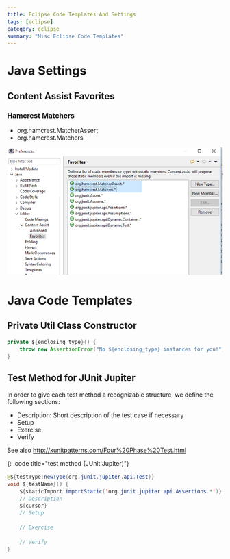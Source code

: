 ```yaml
---
title: Eclipse Code Templates And Settings
tags: [eclipse]
category: eclipse
summary: "Misc Eclipse Code Templates"
---
```



# Java Settings 

## Content Assist Favorites

### Hamcrest Matchers

* org.hamcrest.MatcherAssert
* org.hamcrest.Matchers
  
![content assist favorites]( code_templates/static_favorites.png "Content Assist Favorites")

# Java Code Templates

## Private Util Class Constructor

~~~java
private ${enclosing_type}() {
    throw new AssertionError("No ${enclosing_type} instances for you!");
}
~~~

## Test Method for JUnit Jupiter
In order to give each test method a recognizable structure, we define the following sections:
* Description: Short description of the test case if necessary
* Setup
* Exercise
* Verify

See also <http://xunitpatterns.com/Four%20Phase%20Test.html>

{: .code title="test method (JUnit Jupiter)"}
~~~java
@${testType:newType(org.junit.jupiter.api.Test)}
void ${testName}() {
    ${staticImport:importStatic('org.junit.jupiter.api.Assertions.*')}
    // Description
    ${cursor}
    // Setup

    // Exercise

    // Verify
}
~~~